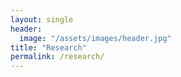 ```yaml
---
layout: single
header:
  image: "/assets/images/header.jpg"
title: "Research"
permalink: /research/
---
```

